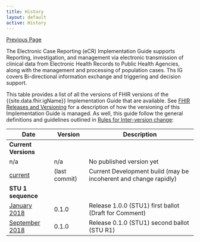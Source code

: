 ```yaml
---
title: History
layout: default
active: History
---
```


[Previous Page](Acknowledgements.html)

The Electronic Case Reporting (eCR) Implementation Guide supports Reporting, investigation, and management via electronic transmission of clinical data from Electronic Health Records to Public Health Agencies, along with the management and processing of population cases. Ths IG covers Bi-directional information exchange and triggering and decision support.

This table provides a list of all the versions of FHIR versions of the {{site.data.fhir.igName}} Implementation Guide that are available. See [FHIR Releases and Versioning](http://build.fhir.org/versions.html#versions) for a description of how the versioning of this Implementation Guide is managed.  As well, this guide follow the general definitions and guidelines outlined in [Rules for Inter-version change](http://build.fhir.org/versions.html#change):

|Date|Version|Description|
|---|---|---|
|**Current Versions**|
|n/a|n/a|No published version yet|
|[current](http://build.fhir.org/ig/HL7/case-reporting/index.html)|(last commit)|Current Development build (may be incoherent and change rapidly)|
|**STU 1 sequence**|
|[January 2018](http://hl7.org/fhir/uv/ecr/2018Jan/index.html)|0.1.0| Release 1.0.0 (STU1) first ballot (Draft for Comment)|
|[September 2018](http://hl7.org/fhir/us/ecr/2018Sep/index.html)|0.1.0| Release 0.1.0 (STU1) second ballot (STU R1)|null